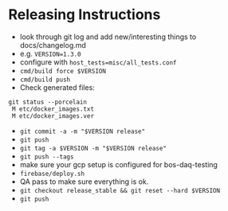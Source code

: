 # Releasing Instructions

* look through git log and add new/interesting things to docs/changelog.md
* e.g. `VERSION=1.3.0`
* configure with `host_tests=misc/all_tests.conf`
* `cmd/build force $VERSION`
* `cmd/build push`
* Check generated files:
```
git status --porcelain
 M etc/docker_images.txt
 M etc/docker_images.ver
```
* `git commit -a -m "$VERSION release"`
* `git push`
* `git tag -a $VERSION -m "$VERSION release"`
* `git push --tags`
* make sure your gcp setup is configured for bos-daq-testing
* `firebase/deploy.sh`
* QA pass to make sure everything is ok.
* `git checkout release_stable && git reset --hard $VERSION`
* `git push`
